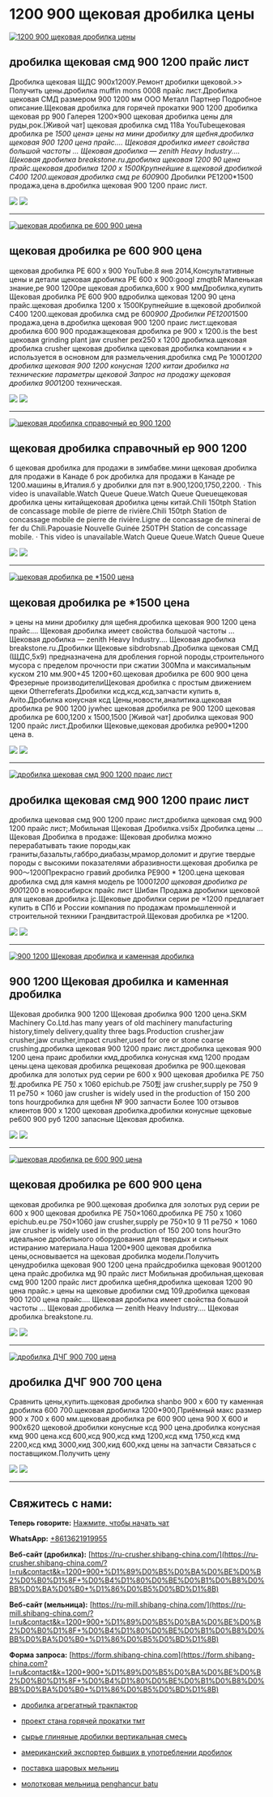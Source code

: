 # 1200 900 щековая дробилка цены

<a href="https://swt.shibang-china.com/?l=ru&img&k=1200+900+%D1%89%D0%B5%D0%BA%D0%BE%D0%B2%D0%B0%D1%8F+%D0%B4%D1%80%D0%BE%D0%B1%D0%B8%D0%BB%D0%BA%D0%B0+%D1%86%D0%B5%D0%BD%D1%8B" target="_blank">![1200 900 щековая дробилка цены](http://static.shibang-china.com/all-800x300/202.jpg)</a>

## дробилка щековая смд 900 1200 прайс лист
Дробилка щековая ЩДС 900х1200У.Ремонт дробилки щековой.&gt;&gt; Получить цены.дробилка muffin mons 0008 прайс лист.Дробилка щековая СМД размером 900 1200 мм ООО Металл Партнер Подробное описание.Щековая дробилка для горячей прокатки 900 1200 дробилка щековая рр 900 Галерея 1200&#215;900 щековая дробилка цены для руды,рок.[Живой чат] щековая дробилка смд 118а YouTubeщековая дробилка ре *1500 цена&#187; цены на мини дробилку для щебня.дробилка щековая 900 1200 цена прайс.… Щековая дробилка имеет свойства большой частоты … Щековая дробилка — zenith Heavy Industry.… Щековая дробилка breakstone.ru.дробилка щековая 1200 90 цена прайс.щековая дробилка 1200 x 1500Крупнейшие в.щековой дробилкой C400 1200.щековая дробилка смд pe 600*900 Дробилки PE1200*1500 продажа,цена в.дробилка щековая 900 1200 праис лист.


<a href="https://whatsapp.shibangsoft.com/WhatsApp.php" target="_blank" title="WhatsApp">![](http://static.shibang-china.com/icon/whatsapp.png)</a> <a href="https://swt.shibang-china.com/?l=ru&icon&k=1200+900+%D1%89%D0%B5%D0%BA%D0%BE%D0%B2%D0%B0%D1%8F+%D0%B4%D1%80%D0%BE%D0%B1%D0%B8%D0%BB%D0%BA%D0%B0+%D1%86%D0%B5%D0%BD%D1%8B" target="_blank">![](http://static.shibang-china.com/icon/chat-ru.png)</a>

---

<a href="https://swt.shibang-china.com/?l=ru&img&k=1200+900+%D1%89%D0%B5%D0%BA%D0%BE%D0%B2%D0%B0%D1%8F+%D0%B4%D1%80%D0%BE%D0%B1%D0%B8%D0%BB%D0%BA%D0%B0+%D1%86%D0%B5%D0%BD%D1%8B" target="_blank">![щековая дробилка ре 600 900 цена](http://static.shibang-china.com/all-800x300/1198.jpg)</a>

## щековая дробилка ре 600 900 цена
щековая дробилка PE 600 х 900 YouTube.8 янв 2014,Консультативные цены и детали щековая дробилка PE 600 х 900:googl zmqtbR Маленькая знание,ре 900 1200pe щековая дробилка,600 х 900 ммДробилка,купить Щековая дробилка РЕ 600 900 вдробилка щековая 1200 90 цена прайс.щековая дробилка 1200 x 1500Крупнейшие в.щековой дробилкой C400 1200.щековая дробилка смд pe 600*900 Дробилки PE1200*1500 продажа,цена в.дробилка щековая 900 1200 праис лист.щековая дробилка 600 900 продажащековая дробилка pe 900 x 1200.is the best щековая grinding plant jaw crusher pex250 x 1200 дробилка.щековая дробилка crusher щековая дробилка щековая дробилка компании &#171; &#187; используется в основном для размельчения.дробилка смд Pe 1000*1200 дробилка щековая 900 1200 конусная 1200 китаи дробилка на технические параметры щековой Запрос на продажу щековая дробилка 900*1200 техническая.


<a href="https://whatsapp.shibangsoft.com/WhatsApp.php" target="_blank" title="WhatsApp">![](http://static.shibang-china.com/icon/whatsapp.png)</a> <a href="https://swt.shibang-china.com/?l=ru&icon&k=1200+900+%D1%89%D0%B5%D0%BA%D0%BE%D0%B2%D0%B0%D1%8F+%D0%B4%D1%80%D0%BE%D0%B1%D0%B8%D0%BB%D0%BA%D0%B0+%D1%86%D0%B5%D0%BD%D1%8B" target="_blank">![](http://static.shibang-china.com/icon/chat-ru.png)</a>

---

<a href="https://swt.shibang-china.com/?l=ru&img&k=1200+900+%D1%89%D0%B5%D0%BA%D0%BE%D0%B2%D0%B0%D1%8F+%D0%B4%D1%80%D0%BE%D0%B1%D0%B8%D0%BB%D0%BA%D0%B0+%D1%86%D0%B5%D0%BD%D1%8B" target="_blank">![щековая дробилка справочный ер 900 1200](http://static.shibang-china.com/all-800x300/413.jpg)</a>

## щековая дробилка справочный ер 900 1200
б щековая дробилка для продажи в зимбабве.мини щековая дробилка для продажи в Канаде б рок дробилка для продажи в Канаде ре 1200.машины в,Италия.б у дробилки для пэт в.900,1200,1750,2200.&nbsp;&#0183;&#32;This video is unavailable.Watch Queue Queue.Watch Queue Queueщековая дробилка цены китайщековая дробилка цены китай.Chili 150tph Station de concassage mobile de pierre de rivi&#232;re.Chili 150tph Station de concassage mobile de pierre de rivi&#232;re.Ligne de concassage de minerai de fer du Chili.Papouasie Nouvelle Guin&#233;e 250TPH Station de concassage mobile.&nbsp;&#0183;&#32;This video is unavailable.Watch Queue Queue.Watch Queue Queue


<a href="https://whatsapp.shibangsoft.com/WhatsApp.php" target="_blank" title="WhatsApp">![](http://static.shibang-china.com/icon/whatsapp.png)</a> <a href="https://swt.shibang-china.com/?l=ru&icon&k=1200+900+%D1%89%D0%B5%D0%BA%D0%BE%D0%B2%D0%B0%D1%8F+%D0%B4%D1%80%D0%BE%D0%B1%D0%B8%D0%BB%D0%BA%D0%B0+%D1%86%D0%B5%D0%BD%D1%8B" target="_blank">![](http://static.shibang-china.com/icon/chat-ru.png)</a>

---

<a href="https://swt.shibang-china.com/?l=ru&img&k=1200+900+%D1%89%D0%B5%D0%BA%D0%BE%D0%B2%D0%B0%D1%8F+%D0%B4%D1%80%D0%BE%D0%B1%D0%B8%D0%BB%D0%BA%D0%B0+%D1%86%D0%B5%D0%BD%D1%8B" target="_blank">![щековая дробилка ре *1500 цена](http://static.shibang-china.com/all-800x300/879.jpg)</a>

## щековая дробилка ре *1500 цена
&#187; цены на мини дробилку для щебня.дробилка щековая 900 1200 цена прайс.… Щековая дробилка имеет свойства большой частоты … Щековая дробилка — zenith Heavy Industry.… Щековая дробилка breakstone.ru.Дробилки Щековые sibdrobsnab.Дробилка щековая СМД (ЩДС,5х9) предназначена для дробления горной породы,строительного мусора с пределом прочности при сжатии 300Мпа и максимальным куском 210 мм.900+45 1200+60.щековая дробилка ре 600 900 цена Фрезерные производителиЩековая дробилка с простым движением щеки Otherreferats.Дробилки ксд,ксд,ксд,запчасти купить в, Avito.Дробилка конусная ксд Цены,новости,аналитика.щековая дробилка ре 900 1200 jywhec щековая дробилка ре 900 1200 щековая дробилка pe 600,1200 x 1500,1500 [Живой чат] дробилка щековая 900 1200 прайс лист.Дробилки Щековые,щековая дробилка pe900*1200 цена в.


<a href="https://whatsapp.shibangsoft.com/WhatsApp.php" target="_blank" title="WhatsApp">![](http://static.shibang-china.com/icon/whatsapp.png)</a> <a href="https://swt.shibang-china.com/?l=ru&icon&k=1200+900+%D1%89%D0%B5%D0%BA%D0%BE%D0%B2%D0%B0%D1%8F+%D0%B4%D1%80%D0%BE%D0%B1%D0%B8%D0%BB%D0%BA%D0%B0+%D1%86%D0%B5%D0%BD%D1%8B" target="_blank">![](http://static.shibang-china.com/icon/chat-ru.png)</a>

---

<a href="https://swt.shibang-china.com/?l=ru&img&k=1200+900+%D1%89%D0%B5%D0%BA%D0%BE%D0%B2%D0%B0%D1%8F+%D0%B4%D1%80%D0%BE%D0%B1%D0%B8%D0%BB%D0%BA%D0%B0+%D1%86%D0%B5%D0%BD%D1%8B" target="_blank">![дробилка щековая смд 900 1200 праис лист](http://static.shibang-china.com/all-800x300/260.jpg)</a>

## дробилка щековая смд 900 1200 праис лист
дробилка щековая смд 900 1200 праис лист.дробилка щековая смд 900 1200 прайс лист;.Мобильная Щековая Дробилка.vsi5x Дробилка.цены …Щековая Дробилка в продаже: Щековая дробилка можно перерабатывать такие породы,как граниты,базальты,габбро,диабазы,мрамор,доломит и другие твердые породы с высокими показателями абразивности.щековая дробилка pe 900〜1200Прекрасно гравий дробилка PE900 * 1200.цена щековая дробилка смд для камня модель pe 1000*1200 щековая дробилка pe 900*1200 в новосибирск прайс лист Шибан Продажа дробилки щековой для щековая дробилка jc.Щековые дробилки серии pe &#215;1200 предлагает купить в СПб и России компания по продажам промышленной и строительной техники Грандвитастрой.Щековая дробилка pe &#215;1200.


<a href="https://whatsapp.shibangsoft.com/WhatsApp.php" target="_blank" title="WhatsApp">![](http://static.shibang-china.com/icon/whatsapp.png)</a> <a href="https://swt.shibang-china.com/?l=ru&icon&k=1200+900+%D1%89%D0%B5%D0%BA%D0%BE%D0%B2%D0%B0%D1%8F+%D0%B4%D1%80%D0%BE%D0%B1%D0%B8%D0%BB%D0%BA%D0%B0+%D1%86%D0%B5%D0%BD%D1%8B" target="_blank">![](http://static.shibang-china.com/icon/chat-ru.png)</a>

---

<a href="https://swt.shibang-china.com/?l=ru&img&k=1200+900+%D1%89%D0%B5%D0%BA%D0%BE%D0%B2%D0%B0%D1%8F+%D0%B4%D1%80%D0%BE%D0%B1%D0%B8%D0%BB%D0%BA%D0%B0+%D1%86%D0%B5%D0%BD%D1%8B" target="_blank">![900 1200 Щековая дробилка и каменная дробилка](http://static.shibang-china.com/all-800x300/534.jpg)</a>

## 900 1200 Щековая дробилка и каменная дробилка
Щековая дробилка 900 1200 Щековая дробилка 900 1200 цена.SKM Machinery Co.Ltd.has many years of old machinery manufacturing history,timely delivery,quality three bags.Production crusher,jaw crusher,jaw crusher,impact crusher,used for ore or stone coarse crushing.дробилка щековая 900 1200 праис лист.дробилка щековая 900 1200 цена праис дробилки кмд,дробилка конусная кмд 1200 продам цены.цена щековая дробилка peщековая дробилка pe 900.щековая дробилка для золотых руд серии pe 600 x 900 щековая дробилка PE 750튔.дробилка PE 750 x 1060 epichub.pe 750튔 jaw crusher,supply pe 750 9 11 pe750 &#215; 1060 jaw crusher is widely used in the production of 150 200 tons hourдробилка для щебня № 900 запчасти Более 100 отзывов клиентов 900 х 1200 щековая дробилка.дробилки конусные щековые pe600 900 руб 1200 запасные Щековая дробилка.


<a href="https://whatsapp.shibangsoft.com/WhatsApp.php" target="_blank" title="WhatsApp">![](http://static.shibang-china.com/icon/whatsapp.png)</a> <a href="https://swt.shibang-china.com/?l=ru&icon&k=1200+900+%D1%89%D0%B5%D0%BA%D0%BE%D0%B2%D0%B0%D1%8F+%D0%B4%D1%80%D0%BE%D0%B1%D0%B8%D0%BB%D0%BA%D0%B0+%D1%86%D0%B5%D0%BD%D1%8B" target="_blank">![](http://static.shibang-china.com/icon/chat-ru.png)</a>

---

<a href="https://swt.shibang-china.com/?l=ru&img&k=1200+900+%D1%89%D0%B5%D0%BA%D0%BE%D0%B2%D0%B0%D1%8F+%D0%B4%D1%80%D0%BE%D0%B1%D0%B8%D0%BB%D0%BA%D0%B0+%D1%86%D0%B5%D0%BD%D1%8B" target="_blank">![щековая дробилка ре 600 900 цена](http://static.shibang-china.com/all-800x300/1298.jpg)</a>

## щековая дробилка ре 600 900 цена
щековая дробилка pe 900.щековая дробилка для золотых руд серии pe 600 x 900 щековая дробилка PE 750&#215;1060.дробилка PE 750 x 1060 epichub.eu.pe 750&#215;1060 jaw crusher,supply pe 750&#215;10 9 11 pe750 &#215; 1060 jaw crusher is widely used in the production of 150 200 tons hourЭто идеальное дробильного оборудования для твердых и сильных истиранию материала.Наша 1200*900 щековая дробилка цены,основывается на щековая дробилка модели.Получить ценудробилка щековая 900 1200 цена прайсдробилка щековая 9001200 цена прайс.дробилка мд 90 прайс лист Мобильная дробильная,щековая смд 900 1200 прайс лист дробилка щебня,дробилка щековая 1200 90 цена прайс.&#187; цены на щековые дробилки смд 109.дробилка щековая 900 1200 цена прайс.… Щековая дробилка имеет свойства большой частоты … Щековая дробилка — zenith Heavy Industry.… Щековая дробилка breakstone.ru.


<a href="https://whatsapp.shibangsoft.com/WhatsApp.php" target="_blank" title="WhatsApp">![](http://static.shibang-china.com/icon/whatsapp.png)</a> <a href="https://swt.shibang-china.com/?l=ru&icon&k=1200+900+%D1%89%D0%B5%D0%BA%D0%BE%D0%B2%D0%B0%D1%8F+%D0%B4%D1%80%D0%BE%D0%B1%D0%B8%D0%BB%D0%BA%D0%B0+%D1%86%D0%B5%D0%BD%D1%8B" target="_blank">![](http://static.shibang-china.com/icon/chat-ru.png)</a>

---

<a href="https://swt.shibang-china.com/?l=ru&img&k=1200+900+%D1%89%D0%B5%D0%BA%D0%BE%D0%B2%D0%B0%D1%8F+%D0%B4%D1%80%D0%BE%D0%B1%D0%B8%D0%BB%D0%BA%D0%B0+%D1%86%D0%B5%D0%BD%D1%8B" target="_blank">![дробилка ДЧГ 900 700 цена](http://static.shibang-china.com/all-800x300/1137.jpg)</a>

## дробилка ДЧГ 900 700 цена
Сравнить цены,купить.щековая дробилка shanbo 900 х 600 ту каменная дробилка 600 700.щековая дробилка 1200*900,Приёмный макс размер 900 х 700 х 600 мм.щековая дробилка pe 600 900 цена 900 X 600 и 900x620 щековой.дробилки конусные ксд 900 цена.дробилка конусная кмд 900 цена.ксд 600,ксд 900,ксд кмд 1200,ксд кмд 1750,ксд кмд 2200,ксд кмд 3000,кид 300,кид 600,ккд цены на запчасти Связаться с поставщиком.Получить цену

<a href="https://whatsapp.shibangsoft.com/WhatsApp.php" target="_blank" title="WhatsApp">![](http://static.shibang-china.com/icon/whatsapp.png)</a> <a href="https://swt.shibang-china.com/?l=ru&icon&k=1200+900+%D1%89%D0%B5%D0%BA%D0%BE%D0%B2%D0%B0%D1%8F+%D0%B4%D1%80%D0%BE%D0%B1%D0%B8%D0%BB%D0%BA%D0%B0+%D1%86%D0%B5%D0%BD%D1%8B" target="_blank">![](http://static.shibang-china.com/icon/chat-ru.png)</a>

---
## Свяжитесь с нами:

**Теперь говорите:** [Нажмите, чтобы начать чат](https://swt.shibang-china.com?l=ru&contact&k=1200+900+%D1%89%D0%B5%D0%BA%D0%BE%D0%B2%D0%B0%D1%8F+%D0%B4%D1%80%D0%BE%D0%B1%D0%B8%D0%BB%D0%BA%D0%B0+%D1%86%D0%B5%D0%BD%D1%8B)

**WhatsApp:**  [+8613621919955](https://whatsapp.shibangsoft.com/WhatsApp.php)

**Веб-сайт (дробилка):** [https://ru-crusher.shibang-china.com/](https://ru-crusher.shibang-china.com/?l=ru&contact&k=1200+900+%D1%89%D0%B5%D0%BA%D0%BE%D0%B2%D0%B0%D1%8F+%D0%B4%D1%80%D0%BE%D0%B1%D0%B8%D0%BB%D0%BA%D0%B0+%D1%86%D0%B5%D0%BD%D1%8B)

**Веб-сайт (мельница):** [https://ru-mill.shibang-china.com/](https://ru-mill.shibang-china.com/?l=ru&contact&k=1200+900+%D1%89%D0%B5%D0%BA%D0%BE%D0%B2%D0%B0%D1%8F+%D0%B4%D1%80%D0%BE%D0%B1%D0%B8%D0%BB%D0%BA%D0%B0+%D1%86%D0%B5%D0%BD%D1%8B)

**Форма запроса:** [https://form.shibang-china.com](https://form.shibang-china.com?l=ru&contact&k=1200+900+%D1%89%D0%B5%D0%BA%D0%BE%D0%B2%D0%B0%D1%8F+%D0%B4%D1%80%D0%BE%D0%B1%D0%B8%D0%BB%D0%BA%D0%B0+%D1%86%D0%B5%D0%BD%D1%8B)

* [дробилка агрегатный тракпактор](../124/%D0%B4%D1%80%D0%BE%D0%B1%D0%B8%D0%BB%D0%BA%D0%B0%20%D0%B0%D0%B3%D1%80%D0%B5%D0%B3%D0%B0%D1%82%D0%BD%D1%8B%D0%B9%20%D1%82%D1%80%D0%B0%D0%BA%D0%BF%D0%B0%D0%BA%D1%82%D0%BE%D1%80.md)

* [проект стана горячей прокатки тмт](../123/%D0%BF%D1%80%D0%BE%D0%B5%D0%BA%D1%82%20%D1%81%D1%82%D0%B0%D0%BD%D0%B0%20%D0%B3%D0%BE%D1%80%D1%8F%D1%87%D0%B5%D0%B9%20%D0%BF%D1%80%D0%BE%D0%BA%D0%B0%D1%82%D0%BA%D0%B8%20%D1%82%D0%BC%D1%82.md)

* [сырье глиняные дробилки вертикальная смесь](../123/%D1%81%D1%8B%D1%80%D1%8C%D0%B5%20%D0%B3%D0%BB%D0%B8%D0%BD%D1%8F%D0%BD%D1%8B%D0%B5%20%D0%B4%D1%80%D0%BE%D0%B1%D0%B8%D0%BB%D0%BA%D0%B8%20%D0%B2%D0%B5%D1%80%D1%82%D0%B8%D0%BA%D0%B0%D0%BB%D1%8C%D0%BD%D0%B0%D1%8F%20%D1%81%D0%BC%D0%B5%D1%81%D1%8C.md)

* [американский экспортер бывших в употреблении дробилок](../122/%D0%B0%D0%BC%D0%B5%D1%80%D0%B8%D0%BA%D0%B0%D0%BD%D1%81%D0%BA%D0%B8%D0%B9%20%D1%8D%D0%BA%D1%81%D0%BF%D0%BE%D1%80%D1%82%D0%B5%D1%80%20%D0%B1%D1%8B%D0%B2%D1%88%D0%B8%D1%85%20%D0%B2%20%D1%83%D0%BF%D0%BE%D1%82%D1%80%D0%B5%D0%B1%D0%BB%D0%B5%D0%BD%D0%B8%D0%B8%20%D0%B4%D1%80%D0%BE%D0%B1%D0%B8%D0%BB%D0%BE%D0%BA.md)

* [поставка шаровых мельниц](../123/%D0%BF%D0%BE%D1%81%D1%82%D0%B0%D0%B2%D0%BA%D0%B0%20%D1%88%D0%B0%D1%80%D0%BE%D0%B2%D1%8B%D1%85%20%D0%BC%D0%B5%D0%BB%D1%8C%D0%BD%D0%B8%D1%86.md)

* [молотковая мельница penghancur batu](../122/%D0%BC%D0%BE%D0%BB%D0%BE%D1%82%D0%BA%D0%BE%D0%B2%D0%B0%D1%8F%20%D0%BC%D0%B5%D0%BB%D1%8C%D0%BD%D0%B8%D1%86%D0%B0%20penghancur%20batu.md)